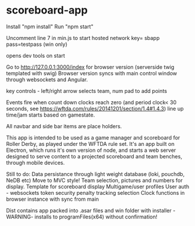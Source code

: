 scoreboard-app
==============
Install "npm install"
Run "npm start"

Uncomment line 7 in min.js to start hosted network key= sbapp pass=testpass (win only)

opens dev tools on start

Go to http://127.0.0.1:3000/index for browser version (serverside twig templated with swig)
Browser version syncs with main control window through websockets and Angular.

key controls - left/right arrow selects team, num pad to add points 

Events fire when count down clocks reach zero (and period clock< 30 seconds, see https://wftda.com/rules/20141201/section/1.4#1.4.3)
line up time/jam starts based on gamestate. 

All navbar and side bar items are place holders.

This app is intended to be used as a game manager and scoreboard for Roller Derby, as played under the WFTDA rule set. 
It's an app built on Electron, which runs it's own version of node, and starts a web server designed to serve content to 
a projected scoreboard and team benches, through mobile devices. 

Still to do:
Data persistance through light weight database (loki, pouchdb, NeDB etc)
Move to MVC style!
Team selection, pictures and numbers for display.
Template for scoreboard display
Multigame/user profiles
User auth - websockets token security
penalty tracking selection
Clock functions in browser instance with sync from main

Dist contains app packed into .asar files and win folder with installer -WARNING- installs to programFiles(x64) without confirmation!

